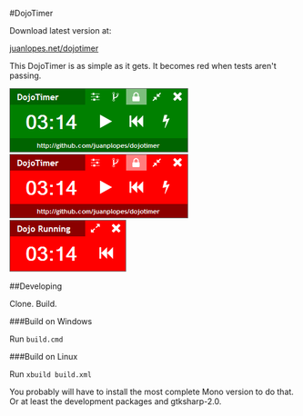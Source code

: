 #DojoTimer 

Download latest version at:

[juanlopes.net/dojotimer](http://juanlopes.net/dojotimer)

This DojoTimer is as simple as it gets. It becomes red when tests aren't passing.

![Green DojoTimer](https://github.com/juanplopes/dojotimer/raw/master/doc/green.png) 
![Red DojoTimer](https://github.com/juanplopes/dojotimer/raw/master/doc/red.png) 
![Red DojoTimer Small](https://github.com/juanplopes/dojotimer/raw/master/doc/redsmall.png)

##Developing

Clone. Build.

###Build on Windows

Run ```build.cmd```

###Build on Linux

Run ```xbuild build.xml```

You probably will have to install the most complete Mono version to do that. 
Or at least the development packages and gtksharp-2.0.
